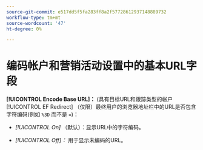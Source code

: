 ```yaml
---
source-git-commit: e517dd5f5fa283ff8a2f57728612937148889732
workflow-type: tm+mt
source-wordcount: '47'
ht-degree: 0%

---
```

# 编码帐户和营销活动设置中的基本URL字段

**[!UICONTROL Encode Base URL]：** (具有目标URL和跟踪类型的帐户 [!UICONTROL EF Redirect] （仅限）最终用户的浏览器地址栏中的URL是否包含字符编码(例如 `%3D` 而不是 `=`)：

* *[!UICONTROL On]* （默认）：显示URL中的字符编码。

* *[!UICONTROL Off]：* 用于显示未编码的URL。
